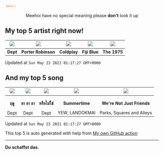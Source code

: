 [![Meehoi Logo](https://github.com/beam41/beam41/raw/master/mh.svg)](http://my.meehoi.me/)
<p align="center">Meehoi have no special meaning please <b>don't</b> look it up</p>

## My top 5 artist right now!
<!-- table start -->
|<img src="https://i.scdn.co/image/617a9da2d7e4cdf3c83fa6f676975e1443064f14">|<img src="https://i.scdn.co/image/ab6761610000f1781804f56bdcb9322c5f3f8f21">|<img src="https://i.scdn.co/image/ab6761610000f1783bcd1c4d6f324498d3de6f8d">|<img src="https://i.scdn.co/image/ab6761610000f178dbb890af4cbd4cb8829b1aa0">|<img src="https://i.scdn.co/image/1717dac024e71f64ec421a658c7a9769d41ce251">|
| :---: | :---: | :---: | :---: | :---: |
|<b>Dept</b>|<b>Porter Robinson</b>|<b>Coldplay</b>|<b>Fiji Blue</b>|<b>The 1975</b>|

Updated at `Sun May 23 2021 01:17:27 GMT+0000`
<!-- table end -->

## And my top 5 song
<!-- table song start -->
|<img src="https://i.scdn.co/image/ab67616d00001e027cb744b7588fdcf838407c50">|<img src="https://i.scdn.co/image/ab67616d00001e02d7f88aacdc8b214df5ccf7ba">|<img src="https://i.scdn.co/image/ab67616d00001e028d2c6fa63d72dd37a04f1df7">|<img src="https://i.scdn.co/image/ab67616d00001e0252e22b6e5d64f137f690ae7a">|<img src="https://i.scdn.co/image/ab67616d00001e02aae5901b4a97266f010b8c08">|
| :---: | :---: | :---: | :---: | :---: |
|<p><b>ฤดู</b></p> Dept|<p><b>ลา ลา ลา</b></p> Dept|<p><b>หรือไม่ใช่</b></p> Dept|<p><b>Summertime</b></p> YEW, LANDOKMAI|<p><b>We're Not Just Friends</b></p> Parks, Squares and Alleys|

Updated at `Sun May 23 2021 01:17:27 GMT+0000`
<!-- table song end -->

This top 5 is auto generated with help from [My own GitHub action](https://github.com/beam41/spotify-listening)

---

**Du schaffst das.**